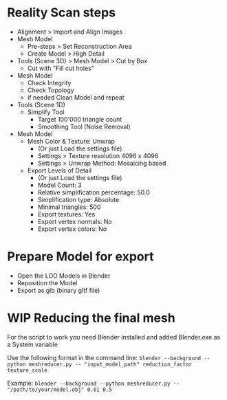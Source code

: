 # Reality Scan steps
- Alignment > Import and Align Images
- Mesh Model
  - Pre-steps > Set Reconstruction Area
  - Create Model > High Detail
- Tools (Scene 3D) > Mesh Model > Cut by Box
  - Cut with "Fill cut holes"
- Mesh Model
  - Check Integrity
  - Check Topology
  - if needed Clean Model and repeat
- Tools (Scene 1D)
  - Simplify Tool
    - Target 100'000 triangle count
    - Smoothing Tool (Noise Removal)
- Mesh Model
  - Mesh Color & Texture: Unwrap
    - (Or just Load the settings file)
    - Settings > Texture resolution 4096 x 4096
    - Settings > Unwrap Method: Mosaicing based
  - Export Levels of Detail
    - (Or just Load the settings file)
    - Model Count: 3
    - Relative simplification percentage: 50.0
    - Simplification type: Absolute
    - Minimal triangles: 500
    - Export textures: Yes
    - Export vertex normals: No
    - Export vertex colors: No

# Prepare Model for export
- Open the LOD Models in Blender
- Reposition the Model
- Export as glb (binary gltf file)

# WIP Reducing the final mesh
For the script to work you need Blender installed and added Blender.exe as a System variable

Use the following format in the command line:
``blender --background --python meshreducer.py -- "input_model_path" reduction_factor texture_scale``

Example:
``blender --background --python meshreducer.py -- "/path/to/your/model.obj" 0.01 0.5``
